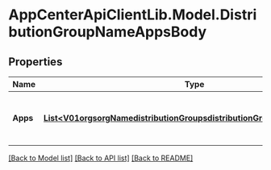 # AppCenterApiClientLib.Model.DistributionGroupNameAppsBody
## Properties

Name | Type | Description | Notes
------------ | ------------- | ------------- | -------------
**Apps** | [**List&lt;V01orgsorgNamedistributionGroupsdistributionGroupNameappsApps&gt;**](V01orgsorgNamedistributionGroupsdistributionGroupNameappsApps.md) | The list of apps to add to distribution group | [optional] 

[[Back to Model list]](../README.md#documentation-for-models) [[Back to API list]](../README.md#documentation-for-api-endpoints) [[Back to README]](../README.md)

